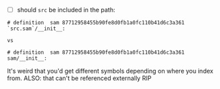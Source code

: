 - [ ] should `src` be included in the path:

```
# definition  sam 87712958455b90fe8d0fb1a0fc110b41d6c3a361 `src.sam`/__init__:

vs

# definition  sam 87712958455b90fe8d0fb1a0fc110b41d6c3a361 sam/__init__:
```

It's weird that you'd get different symbols depending on where you index from.
ALSO: that can't be referenced externally RIP
